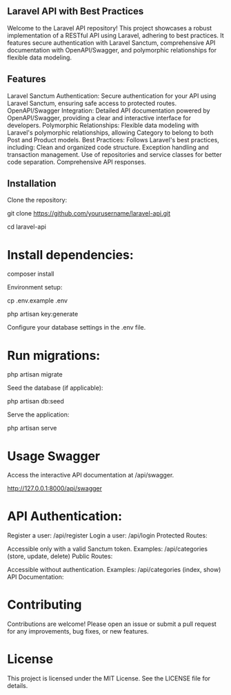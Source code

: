 ## Laravel API with Best Practices
Welcome to the Laravel API repository! This project showcases a robust implementation of a RESTful API using Laravel, adhering to best practices. It features secure authentication with Laravel Sanctum, comprehensive API documentation with OpenAPI/Swagger, and polymorphic relationships for flexible data modeling.

## Features
Laravel Sanctum Authentication: Secure authentication for your API using Laravel Sanctum, ensuring safe access to protected routes.
OpenAPI/Swagger Integration: Detailed API documentation powered by OpenAPI/Swagger, providing a clear and interactive interface for developers.
Polymorphic Relationships: Flexible data modeling with Laravel's polymorphic relationships, allowing Category to belong to both Post and Product models.
Best Practices: Follows Laravel's best practices, including:
Clean and organized code structure.
Exception handling and transaction management.
Use of repositories and service classes for better code separation.
Comprehensive API responses.

## Installation
Clone the repository:

git clone https://github.com/yourusername/laravel-api.git

cd laravel-api

# Install dependencies:

composer install

Environment setup:

cp .env.example .env

php artisan key:generate

Configure your database settings in the .env file.

# Run migrations:

php artisan migrate

Seed the database (if applicable):

php artisan db:seed

Serve the application:

php artisan serve

# Usage Swagger

Access the interactive API documentation at /api/swagger.

http://127.0.0.1:8000/api/swagger

# API Authentication:

Register a user: /api/register
Login a user: /api/login
Protected Routes:

Accessible only with a valid Sanctum token.
Examples: /api/categories (store, update, delete)
Public Routes:

Accessible without authentication.
Examples: /api/categories (index, show)
API Documentation:

# Contributing
Contributions are welcome! Please open an issue or submit a pull request for any improvements, bug fixes, or new features.

# License
This project is licensed under the MIT License. See the LICENSE file for details.